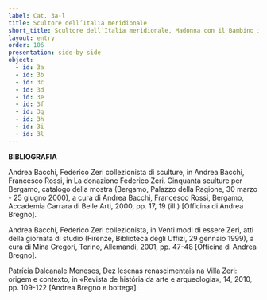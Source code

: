 ```yaml
---
label: Cat. 3a-l
title: Scultore dell’Italia meridionale
short_title: Scultore dell’Italia meridionale, Madonna con il Bambino in trono
layout: entry
order: 106
presentation: side-by-side
object:
  - id: 3a  
  - id: 3b  
  - id: 3c  
  - id: 3d  
  - id: 3e  
  - id: 3f  
  - id: 3g  
  - id: 3h  
  - id: 3i   
  - id: 3l  
---
```


**BIBLIOGRAFIA**

Andrea Bacchi, Federico Zeri collezionista di sculture, in Andrea Bacchi, Francesco Rossi, in La donazione Federico Zeri. Cinquanta sculture per Bergamo, catalogo della mostra (Bergamo, Palazzo della Ragione, 30 marzo - 25 giugno 2000), a cura di Andrea Bacchi, Francesco Rossi, Bergamo, Accademia Carrara di Belle Arti, 2000, pp. 17, 19 (ill.) [Officina di Andrea Bregno].

Andrea Bacchi, Federico Zeri collezionista, in Venti modi di essere Zeri, atti della giornata di studio (Firenze, Biblioteca degli Uffizi, 29 gennaio 1999), a cura di Mina Gregori, Torino, Allemandi, 2001, pp. 47-48 [Officina di Andrea Bregno]. 

Patrícia Dalcanale Meneses, Dez lesenas renascimentais na Villa Zeri: origem e contexto, in «Revista de história da arte e arqueologia», 14, 2010, pp. 109-122 [Andrea Bregno e bottega].
